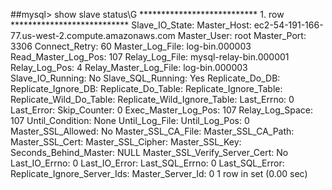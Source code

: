 ##mysql> show slave status\G
*************************** 1. row ***************************
               Slave_IO_State:
                  Master_Host: ec2-54-191-166-77.us-west-2.compute.amazonaws.com
                  Master_User: root
                  Master_Port: 3306
                Connect_Retry: 60
              Master_Log_File: log-bin.000003
          Read_Master_Log_Pos: 107
               Relay_Log_File: mysql-relay-bin.000001
                Relay_Log_Pos: 4
        Relay_Master_Log_File: log-bin.000003
             Slave_IO_Running: No
            Slave_SQL_Running: Yes
              Replicate_Do_DB:
          Replicate_Ignore_DB:
           Replicate_Do_Table:
       Replicate_Ignore_Table:
      Replicate_Wild_Do_Table:
  Replicate_Wild_Ignore_Table:
                   Last_Errno: 0
                   Last_Error:
                 Skip_Counter: 0
          Exec_Master_Log_Pos: 107
              Relay_Log_Space: 107
              Until_Condition: None
               Until_Log_File:
                Until_Log_Pos: 0
           Master_SSL_Allowed: No
           Master_SSL_CA_File:
           Master_SSL_CA_Path:
              Master_SSL_Cert:
            Master_SSL_Cipher:
               Master_SSL_Key:
        Seconds_Behind_Master: NULL
Master_SSL_Verify_Server_Cert: No
                Last_IO_Errno: 0
                Last_IO_Error:
               Last_SQL_Errno: 0
               Last_SQL_Error:
  Replicate_Ignore_Server_Ids:
             Master_Server_Id: 0
1 row in set (0.00 sec)
